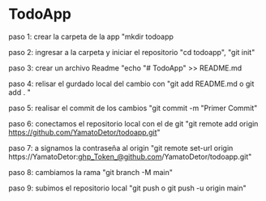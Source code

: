 # TodoApp

paso 1: crear la carpeta de la app "mkdir todoapp

paso 2: ingresar a la carpeta y iniciar el repositorio "cd todoapp", "git init"

paso 3: crear un archivo Readme "echo "# TodoApp" >> README.md

paso 4: relisar el gurdado local del cambio con "git add README.md o git add . "

paso 5: realisar el commit de los cambios "git commit -m "Primer Commit"

paso 6: conectamos el repositorio local con el de git "git remote add origin https://github.com/YamatoDetor/todoapp.git"

paso 7: a signamos la contraseña al origin "git remote set-url origin https://YamatoDetor:ghp_Token_@github.com/YamatoDetor/todoapp.git"

paso 8: cambiamos la rama "git branch -M main"

paso 9: subimos el repositorio local "git push o git push -u origin main"
